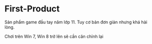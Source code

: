 # First-Product
Sản phẩm game đầu tay năm lớp 11. Tuy cơ bản đơn giản nhưng khá hài lòng.

Chơi trên Win 7, Win 8 trở lên sẽ cần căn chỉnh lại
